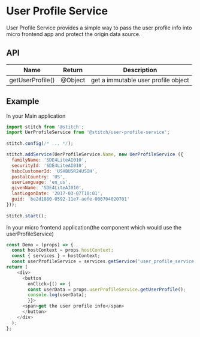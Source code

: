 # User Profile Service
User Profile Service provides a simple way to pass the user profile info into micro frontend app and protect the origin data source.

## API

| Name  | Return |  Description |
| :---: | :---: | :---: |
| getUserProfile() | @Object | get a immutable user profile object |

## Example

In your Main application

```js
import stitch from '@stitch';
import UerProfileService from '@stitch/user-profile-service';
 
stitch.config(/* ... */);

stitch.addService(UerProfileService.Name, new UerProfileService ({
  familyName: 'SDE4LiteAI010',
  securityId: 'SDE4LiteAI010',
  hsbcCustomerId: 'USHBUSR24USOH',
  postalCountry: 'US',
  userLanguage: 'en_us',
  givenName: 'SDE4LiteAI010',
  lastLogonDate: '2017-03-07T10:01',
  guid: 'be2d1880-0592-11e7-aefe-000704020701'
}));
 
stitch.start();
```
In your micro frontend application(the component which would use the userProfileService)

```js
const Demo = (props) => {
  const hostContext = props.hostContext;
  const { services } = hostContext;
  const userProfileService = services.getService('user_profile_service');
return (
    <div>
      <button
        onClick={() => {
        const userData = props.userProfileService.getUserProfile();
        console.log(userData);
        }}>
      <span>get the user profile info</span>
      </button>
    </div>
  );
};
```
